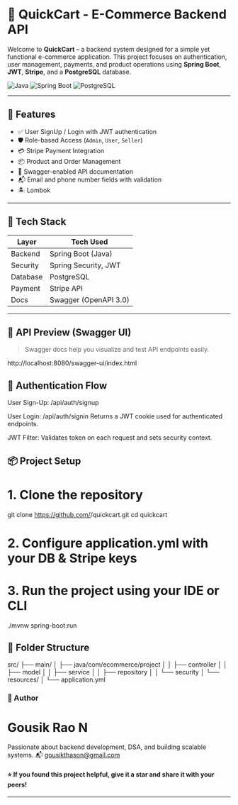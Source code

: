 # 🛒 QuickCart - E-Commerce Backend API

Welcome to **QuickCart** – a backend system designed for a simple yet functional e-commerce application. This project focuses on authentication, user management, payments, and product operations using **Spring Boot**, **JWT**, **Stripe**, and a **PostgreSQL** database.

![Java](https://img.shields.io/badge/Java-ED8B00?style=for-the-badge&logo=java&logoColor=white)
![Spring Boot](https://img.shields.io/badge/Spring%20Boot-6DB33F?style=for-the-badge&logo=spring-boot&logoColor=white)
![PostgreSQL](https://img.shields.io/badge/PostgreSQL-336791?style=for-the-badge&logo=postgresql&logoColor=white)

---

## 🚀 Features

- ✅ User SignUp / Login with JWT authentication
- 🛡️ Role-based Access (`Admin`, `User`, `Seller`)
- 💳 Stripe Payment Integration
- 📦 Product and Order Management
- 🧾 Swagger-enabled API documentation
- 📬 Email and phone number fields with validation
- 🏝 Lombok

---

## 📁 Tech Stack

| Layer        | Tech Used                    |
|--------------|------------------------------|
| Backend      | Spring Boot (Java)           |
| Security     | Spring Security, JWT         |
| Database     | PostgreSQL                   |
| Payment      | Stripe API                   |
| Docs         | Swagger (OpenAPI 3.0)        |

---

## 📸 API Preview (Swagger UI)

> Swagger docs help you visualize and test API endpoints easily.

http://localhost:8080/swagger-ui/index.html

## 🔐 Authentication Flow
User Sign-Up: /api/auth/signup

User Login: /api/auth/signin
Returns a JWT cookie used for authenticated endpoints.

JWT Filter: Validates token on each request and sets security context.

## 📦 Project Setup

# 1. Clone the repository
git clone https://github.com/<your-username>/quickcart.git
cd quickcart

# 2. Configure application.yml with your DB & Stripe keys

# 3. Run the project using your IDE or CLI
./mvnw spring-boot:run

## 📂 Folder Structure

src/
├── main/
│   ├── java/com/ecommerce/project
│   │   ├── controller
│   │   ├── model
│   │   ├── service
│   │   ├── repository
│   │   └── security
│   └── resources/
│       └── application.yml


### 👤 Author
# Gousik Rao N
Passionate about backend development, DSA, and building scalable systems.
📬 gousikthason@gmail.com

#### ⭐ If you found this project helpful, give it a star and share it with your peers!

---







